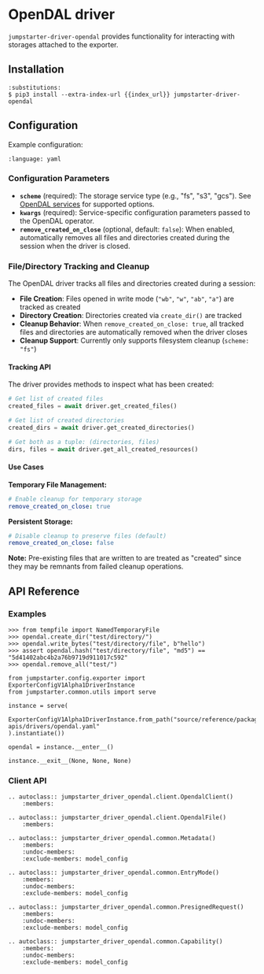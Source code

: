 # OpenDAL driver

`jumpstarter-driver-opendal` provides functionality for interacting with
storages attached to the exporter.

## Installation

```{code-block} console
:substitutions:
$ pip3 install --extra-index-url {{index_url}} jumpstarter-driver-opendal
```

## Configuration

Example configuration:

```{literalinclude} opendal.yaml
:language: yaml
```

### Configuration Parameters

- **`scheme`** (required): The storage service type (e.g., "fs", "s3", "gcs"). See [OpenDAL services](https://docs.rs/opendal/latest/opendal/services/index.html) for supported options.
- **`kwargs`** (required): Service-specific configuration parameters passed to the OpenDAL operator.
- **`remove_created_on_close`** (optional, default: `false`): When enabled, automatically removes all files and directories created during the session when the driver is closed.

### File/Directory Tracking and Cleanup

The OpenDAL driver tracks all files and directories created during a session:

- **File Creation**: Files opened in write mode (`"wb"`, `"w"`, `"ab"`, `"a"`) are tracked as created
- **Directory Creation**: Directories created via `create_dir()` are tracked
- **Cleanup Behavior**: When `remove_created_on_close: true`, all tracked files and directories are automatically removed when the driver closes
- **Cleanup Support**: Currently only supports filesystem cleanup (`scheme: "fs"`)

#### Tracking API

The driver provides methods to inspect what has been created:

```python
# Get list of created files
created_files = await driver.get_created_files()

# Get list of created directories
created_dirs = await driver.get_created_directories()

# Get both as a tuple: (directories, files)
dirs, files = await driver.get_all_created_resources()
```

#### Use Cases

**Temporary File Management:**
```yaml
# Enable cleanup for temporary storage
remove_created_on_close: true
```

**Persistent Storage:**
```yaml
# Disable cleanup to preserve files (default)
remove_created_on_close: false
```

**Note:** Pre-existing files that are written to are treated as "created" since they may be remnants from failed cleanup operations.

## API Reference

### Examples

```{doctest}
>>> from tempfile import NamedTemporaryFile
>>> opendal.create_dir("test/directory/")
>>> opendal.write_bytes("test/directory/file", b"hello")
>>> assert opendal.hash("test/directory/file", "md5") == "5d41402abc4b2a76b9719d911017c592"
>>> opendal.remove_all("test/")
```

```{testsetup} *
from jumpstarter.config.exporter import ExporterConfigV1Alpha1DriverInstance
from jumpstarter.common.utils import serve

instance = serve(
    ExporterConfigV1Alpha1DriverInstance.from_path("source/reference/package-apis/drivers/opendal.yaml"
).instantiate())

opendal = instance.__enter__()
```

```{testcleanup} *
instance.__exit__(None, None, None)
```

### Client API

```{eval-rst}
.. autoclass:: jumpstarter_driver_opendal.client.OpendalClient()
    :members:

.. autoclass:: jumpstarter_driver_opendal.client.OpendalFile()
    :members:

.. autoclass:: jumpstarter_driver_opendal.common.Metadata()
    :members:
    :undoc-members:
    :exclude-members: model_config

.. autoclass:: jumpstarter_driver_opendal.common.EntryMode()
    :members:
    :undoc-members:
    :exclude-members: model_config

.. autoclass:: jumpstarter_driver_opendal.common.PresignedRequest()
    :members:
    :undoc-members:
    :exclude-members: model_config

.. autoclass:: jumpstarter_driver_opendal.common.Capability()
    :members:
    :undoc-members:
    :exclude-members: model_config
```
